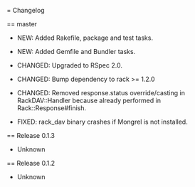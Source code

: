 = Changelog

== master

* NEW: Added Rakefile, package and test tasks.

* NEW: Added Gemfile and Bundler tasks.

* CHANGED: Upgraded to RSpec 2.0.

* CHANGED: Bump dependency to rack >= 1.2.0

* CHANGED: Removed response.status override/casting in RackDAV::Handler
  because already performed in Rack::Response#finish.

* FIXED: rack_dav binary crashes if Mongrel is not installed.


== Release 0.1.3

* Unknown


== Release 0.1.2

* Unknown


